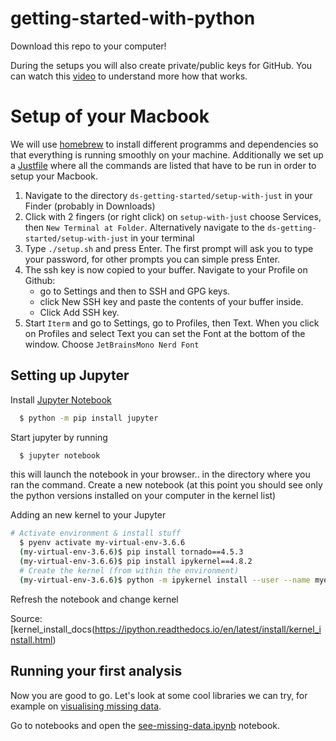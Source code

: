 # getting-started-with-python

Download this repo to your computer!

During the setups you will also create private/public keys for GitHub. You can watch this [video](https://www.youtube.com/watch?v=84sO-0JxoHU) to understand more how that works.

# Setup of your Macbook 

We will use [homebrew](https://brew.sh/index_de) to install different programms and dependencies so that everything is running smoothly on your machine. Additionally we set up a [Justfile](https://github.com/casey/just) where all the commands are listed that have to be run in order to setup your Macbook.


1. Navigate to the directory `ds-getting-started/setup-with-just` in your Finder (probably in Downloads)
2. Click with 2 fingers (or right click) on `setup-with-just` choose Services, then `New Terminal at Folder`. Alternatively navigate to the `ds-getting-started/setup-with-just` in your terminal
3. Type `./setup.sh` and press Enter. The first prompt will ask you to type your password, for other prompts you can simple press Enter.
4. The ssh key is now copied to your buffer. Navigate to your Profile on Github: 
    - go to Settings and then to SSH and GPG keys. 
    - click New SSH key and paste the contents of your buffer inside. 
    - Click Add SSH key.
5. Start `Iterm` and go to Settings, go to Profiles, then Text. When you click on Profiles and select Text you can set the Font at the bottom of the window. Choose `JetBrainsMono Nerd Font`


## Setting up Jupyter

Install [Jupyter Notebook](http://jupyter.org/install)

```sh
  $ python -m pip install jupyter
```
Start jupyter by running
```sh
  $ jupyter notebook
```
this will launch the notebook in your browser.. in the directory where you ran the command. Create a new notebook (at this point you should see only the python versions installed on your computer in the kernel list)

Adding an new kernel to your Jupyter

```sh
# Activate environment & install stuff
  $ pyenv activate my-virtual-env-3.6.6
  (my-virtual-env-3.6.6)$ pip install tornado==4.5.3
  (my-virtual-env-3.6.6)$ pip install ipykernel==4.8.2
  # Create the kernel (from within the environment)
  (my-virtual-env-3.6.6)$ python -m ipykernel install --user --name myenv --display-name "Python 3.6.6 - PyLadies"
```

Refresh the notebook and change kernel

Source: [kernel_install_docs(https://ipython.readthedocs.io/en/latest/install/kernel_install.html)



## Running your first analysis

Now you are good to go. Let's look at some cool libraries we can try, for example on [visualising missing data](https://github.com/ResidentMario/missingno).

Go to notebooks and open the [see-missing-data.ipynb](https://github.com/pyladieshamburg/getting-started-with-python/blob/master/notebooks/see-missing-data.ipynb) notebook.
